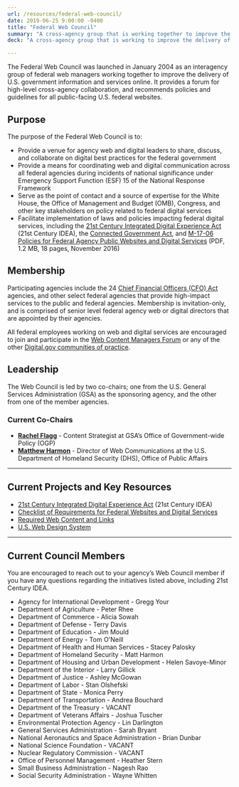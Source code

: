 ```yaml
---
url: /resources/federal-web-council/
date: 2019-06-25 9:00:00 -0400
title: "Federal Web Council"
summary: "A cross-agency group that is working together to improve the delivery of U.S. government information and services online."
deck: "A cross-agency group that is working to improve the delivery of government information and digital services."

---
```


The Federal Web Council was launched in January 2004 as an interagency group of federal web managers working together to improve the delivery of U.S. government information and services online. It provides a forum for high-level cross-agency collaboration, and recommends policies and guidelines for all public-facing U.S. federal websites.

## Purpose

The purpose of the Federal Web Council is to:

-   Provide a venue for agency web and digital leaders to share, discuss, and collaborate on digital best practices for the federal government
-   Provide a means for coordinating web and digital communication across all federal agencies during incidents of national significance under Emergency Support Function (ESF) 15 of the National Response Framework
-   Serve as the point of contact and a source of expertise for the White House, the Office of Management and Budget (OMB), Congress, and other key stakeholders on policy related to federal digital services
-   Facilitate implementation of laws and policies impacting federal digital services, including the [21st Century Integrated Digital Experience Act](https://www.congress.gov/bill/115th-congress/house-bill/5759/text) (21st Century IDEA), the [Connected Government Act](https://www.congress.gov/bill/115th-congress/house-bill/2331), and [M-17-06 Policies for Federal Agency Public Websites and Digital Services](https://www.whitehouse.gov/sites/whitehouse.gov/files/omb/memoranda/2017/m-17-06.pdf) (PDF, 1.2 MB, 18 pages, November 2016)

## Membership

Participating agencies include the 24 [Chief Financial Officers (CFO) Act](https://cfo.gov/about/) agencies, and other select federal agencies that provide high-impact services to the public and federal agencies. Membership is invitation-only, and is comprised of senior level federal agency web or digital directors that are appointed by their agencies.

All federal employees working on web and digital services are encouraged to join and participate in the [Web Content Managers Forum](https://digital.gov/communities/web-content-managers/) or any of the other [Digital.gov communities of practice](https://digital.gov/communities/).

## Leadership

The Web Council is led by two co-chairs; one from the U.S. General Services Administration (GSA) as the sponsoring agency, and the other from one of the member agencies.

### Current Co-Chairs

-   [**Rachel Flagg**](mailto:rachel.flagg@gsa.gov) - Content Strategist at GSA’s Office of Government-wide Policy (OGP)
- [**Matthew Harmon**](mailto:matthew.harmon@hq.dhs.gov) - Director of Web Communications at the U.S. Department of Homeland Security (DHS), Office of Public Affairs

---

## Current Projects and Key Resources

-   [21st Century Integrated Digital Experience Act](https://digital.gov/resources/21st-century-integrated-digital-experience-act/) (21st Century IDEA)
-   [Checklist of Requirements for Federal Websites and Digital Services](https://digital.gov/resources/checklist-of-requirements-for-federal-digital-services/)
-   [Required Web Content and Links](https://digital.gov/resources/required-web-content-and-links/)
-   [U.S. Web Design System](https://designsystem.digital.gov/)

---

## Current Council Members

You are encouraged to reach out to your agency’s Web Council member if you have any questions regarding the initiatives listed above, including 21st Century IDEA.

-   Agency for International Development - Gregg Your
-   Department of Agriculture - Peter Rhee
-   Department of Commerce - Alicia Sowah
-   Department of Defense - Terry Davis
-   Department of Education - Jim Mould
-   Department of Energy - Tom O'Neill
-   Department of Health and Human Services - Stacey Palosky
-   Department of Homeland Security - Matt Harmon
-   Department of Housing and Urban Development - Helen Savoye-Minor
-   Department of the Interior - Larry Gillick
-   Department of Justice - Ashley McGowan
-   Department of Labor - Stan Olshefski
-   Department of State - Monica Perry
-   Department of Transportation - Andrea Bouchard
-   Department of the Treasury - VACANT
-   Department of Veterans Affairs - Joshua Tuscher
-   Environmental Protection Agency - Lin Darlington
-   General Services Administration - Sarah Bryant
-   National Aeronautics and Space Administration - Brian Dunbar
-   National Science Foundation - VACANT
-   Nuclear Regulatory Commission - VACANT
-   Office of Personnel Management - Heather Stern
-   Small Business Administration - Nagesh Rao
-   Social Security Administration - Wayne Whitten
